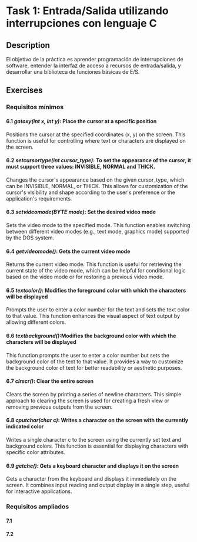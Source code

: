 # Task 1: Entrada/Salida utilizando interrupciones con lenguaje C

## Description
El objetivo de la práctica es aprender programación de interrupciones de software, entender la interfaz de acceso a recursos de entrada/salida, y desarrollar una biblioteca de funciones básicas de E/S.

## Exercises

### Requisitos mínimos

#### 6.1 *gotoxy(int x, int y)*: Place the cursor at a specific position
Positions the cursor at the specified coordinates (x, y) on the screen. This function is useful for controlling where text or characters are displayed on the screen.

#### 6.2 *setcursortype(int cursor_type)*: To set the appearance of the cursor, it must support three values: INVISIBLE, NORMAL and THICK.
Changes the cursor's appearance based on the given cursor_type, which can be INVISIBLE, NORMAL, or THICK. This allows for customization of the cursor's visibility and shape according to the user's preference or the application's requirements.

#### 6.3 *setvideomode(BYTE mode)*: Set the desired video mode
Sets the video mode to the specified mode. This function enables switching between different video modes (e.g., text mode, graphics mode) supported by the DOS system.

#### 6.4 *getvideomode()*: Gets the current video mode
Returns the current video mode. This function is useful for retrieving the current state of the video mode, which can be helpful for conditional logic based on the video mode or for restoring a previous video mode.

#### 6.5 *textcolor()*: Modifies the foreground color with which the characters will be displayed
Prompts the user to enter a color number for the text and sets the text color to that value. This function enhances the visual aspect of text output by allowing different colors.

#### 6.6 *textbackground()*:Modifies the background color with which the characters will be displayed
This function prompts the user to enter a color number but sets the background color of the text to that value. It provides a way to customize the background color of text for better readability or aesthetic purposes.

#### 6.7 *clrscr()*: Clear the entire screen
Clears the screen by printing a series of newline characters. This simple approach to clearing the screen is used for creating a fresh view or removing previous outputs from the screen.

#### 6.8 *cputchar(char c)*: Writes a character on the screen with the currently indicated color
Writes a single character c to the screen using the currently set text and background colors. This function is essential for displaying characters with specific color attributes.

#### 6.9 *getche()*: Gets a keyboard character and displays it on the screen
Gets a character from the keyboard and displays it immediately on the screen. It combines input reading and output display in a single step, useful for interactive applications.


### Requisitos ampliados

#### 7.1

#### 7.2
